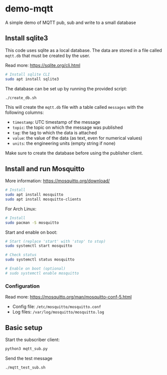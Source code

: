 # demo-mqtt
A simple demo of MQTT pub, sub and write to a small database

## Install sqlite3
This code uses sqlite as a local database. The data are stored in a file called `mqtt.db` that must be created by the user.

Read more: https://sqlite.org/cli.html

```bash
# Install sqlite CLI
sudo apt install sqlite3
```

The database can be set up by running the provided script:
```bash
./create_db.sh
```

This will create the `mqtt.db` file with a table called `messages` with the following columns:
- `timestamp`: UTC timestamp of the message
- `topic`: the topic on which the message was published
- `tag`: the tag to which the data is attached
- `value`: the value of the data (as text, even for numerical values)
- `units`: the engineering units (empty string if none)

Make sure to create the database before using the publisher client.

## Install and run Mosquitto
More information: https://mosquitto.org/download/
```bash
# Install
sudo apt install mosquitto
sudo apt install mosquitto-clients
```

For Arch Linux:
```bash
# Install
sudo pacman -S mosquitto
```

Start and enable on boot:
```bash
# Start (replace 'start' with 'stop' to stop)
sudo systemctl start mosquitto

# Check status
sudo systemctl status mosquitto

# Enable on boot (optional)
# sudo systemctl enable mosquitto
```

### Configuration
Read more: https://mosquitto.org/man/mosquitto-conf-5.html

- Config file: `/etc/mosquitto/mosquitto.conf`
- Log files: `/var/log/mosquitto/mosquitto.log`

## Basic setup
Start the subscriber client:

```bash
python3 mqtt_sub.py
```

Send the test message

```bash
./mqtt_test_sub.sh
```
